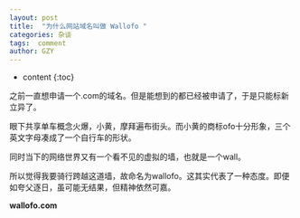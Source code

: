 ```yaml
---
layout: post
title:  "为什么网站域名叫做 Wallofo "
categories: 杂谈
tags:  comment
author: GZY
---
```


* content
{:toc}

之前一直想申请一个.com的域名。但是能想到的都已经被申请了，于是只能标新立异了。

眼下共享单车概念火爆，小黄，摩拜遍布街头。而小黄的商标ofo十分形象，三个英文字母凑成了一个自行车的形状。

同时当下的网络世界又有一个看不见的虚拟的墙，也就是一个wall。

所以觉得我要骑行跨越这道墙，故命名为wallofo。这其实代表了一种态度。即便如夸父逐日，虽可能无结果，但精神依然可嘉。

**wallofo.com**